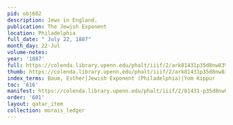 ```yaml
---
pid: obj602
description: Jews in England.
publication: The Jewish Exponent
location: Philadelphia
full_date: " July 22, 1887"
month_day: 22-Jul
volume-notes:
year: '1887'
full: https://colenda.library.upenn.edu/phalt/iiif/2/ark81431p35d8nw83%2FSHA256E-s7082465--1cbae92e28f7a90f368d2402ba651acd3929a9e0cab038ecf7c716146fc1b3cc.jpeg/full/3500,/0/default.jpg
thumb: https://colenda.library.upenn.edu/phalt/iiif/2/ark81431p35d8nw83%2FSHA256E-s7082465--1cbae92e28f7a90f368d2402ba651acd3929a9e0cab038ecf7c716146fc1b3cc.jpeg/full/!200,200/0/default.jpg
index_terms: Baum, Esther|Jewish Exponent (Philadelphia)|Yom Kippur
toc: '616'
manifest: https://colenda.library.upenn.edu/phalt/iiif/2/81431-p35d8nw83/manifest
order: '601'
layout: qatar_item
collection: morais_ledger
---
```

